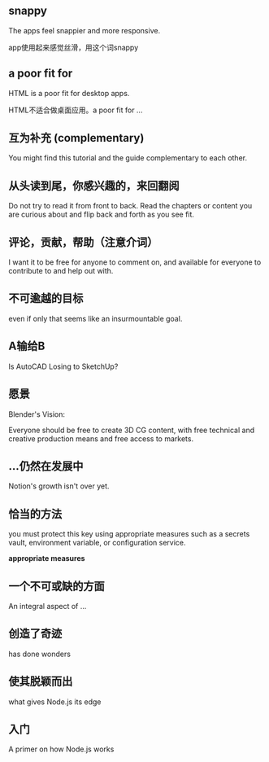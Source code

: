 
## snappy

The apps feel snappier and more responsive.

app使用起来感觉丝滑，用这个词snappy



## a poor fit for

HTML is a poor fit for desktop apps. 

HTML不适合做桌面应用。a poor fit for ...


## 互为补充 (complementary)

You might find this tutorial and the guide complementary to each other.


## 从头读到尾，你感兴趣的，来回翻阅

Do not try to read it from front to back. Read the chapters or content you are curious about and flip back and forth as you see fit.


## 评论，贡献，帮助（注意介词）

I want it to be free for anyone to comment on, and available for everyone to contribute to and help out with.


## 不可逾越的目标

even if only that seems like an insurmountable goal.


## A输给B

Is AutoCAD Losing to SketchUp?


## 愿景

Blender's Vision:

Everyone should be free to create 3D CG content, with free technical and creative production means and free access to markets.



## ...仍然在发展中

Notion's growth isn't over yet.


## 恰当的方法

you must protect this key using appropriate measures such as a secrets vault, environment variable, or configuration service.

**appropriate measures**


## 一个不可或缺的方面

An integral aspect of ...


## 创造了奇迹

has done wonders


## 使其脱颖而出

what gives Node.js its edge


## 入门

A primer on how Node.js works





